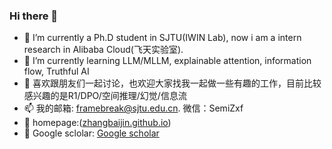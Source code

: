 ### Hi there 👋

- 🔭 I’m currently a Ph.D student in SJTU(IWIN Lab), now i am a intern research in Alibaba Cloud(飞天实验室). 
- 🌱 I’m currently learning LLM/MLLM, explainable attention, information flow, Truthful AI
- 💬 喜欢跟朋友们一起讨论，也欢迎大家找我一起做一些有趣的工作，目前比较感兴趣的是R1/DPO/空间推理/幻觉/信息流
- 📫 我的邮箱: framebreak@sjtu.edu.cn. 微信：SemiZxf
- 🌱 homepage:([zhangbaijin.github.io](https://zhangbaijin.github.io/))
- 💬 Google sclolar: [Google scholar](https://scholar.google.co.jp/citations?hl=zh-CN&user=Y6Z5xQQAAAAJ) 



